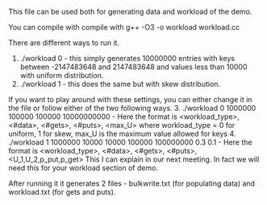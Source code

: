 This file can be used both for generating data and workload of the demo. 

You can compile with compile with g++ -O3 -o workload workload.cc 

There are different ways to run it.
 1. ./workload 0  - this simply generates 10000000 entries with keys between -2147483648 and 2147483648 and values less than 10000 with uniform distribution.
 2. ./workload 1 - this does the same but with skew distribution.

If you want to play around with these settings, you can either change it in the file or follow either of the two following ways.
 3. ./workload 0 1000000 100000 100000 10000000000 - Here the format is <workload_type>, <#data>, <#gets>, <#puts>, <max_U> where workload_type = 0 for uniform, 1 for skew, max_U is the maximum value allowed for keys
 4. ./workload 1 1000000 10000 10000 100000 100000000 0.3 0.1 - Here the format is <workload_type>, <#data>, <#gets>, <#puts>, <U_1,U_2,p_put,p_get> This I can explain in our next meeting. In fact we will need this for your workload section of demo.

After running it it generates 2 files - bulkwrite.txt (for populating data) and workload.txt (for gets and puts).